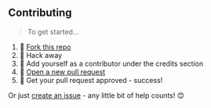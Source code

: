 ## Contributing

> To get started...

1.  🍴 [Fork this repo](https://github.com/fvcproductions/readme#fork-destination-box)
2.  🔨 Hack away
3.  👥 Add yourself as a contributor under the credits section
4.  🔧 [Open a new pull request](https://github.com/fvcproductions/readme/compare)
5.  🎉 Get your pull request approved - success!

Or just [create an issue](https://github.com/fvcproductions/readme/issues) - any little bit of help counts! 😊
